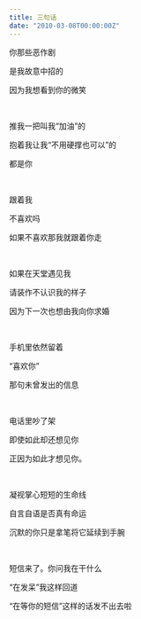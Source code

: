```yaml
---
title: 三句话
date: "2010-03-08T00:00:00Z"
---
```


你那些恶作剧

是我故意中招的

因为我想看到你的微笑

 

推我一把叫我“加油”的

抱着我让我“不用硬撑也可以”的

都是你

 

跟着我

不喜欢吗

如果不喜欢那我就跟着你走

 

如果在天堂遇见我

请装作不认识我的样子

因为下一次也想由我向你求婚

 

手机里依然留着

“喜欢你”

那句未曾发出的信息

 

电话里吵了架

即使如此却还想见你

正因为如此才想见你。

 

凝视掌心短短的生命线

自言自语是否真有命运

沉默的你只是拿笔将它延续到手腕

 

短信来了。你问我在干什么

“在发呆”我这样回道

“在等你的短信”这样的话发不出去啦

 

 